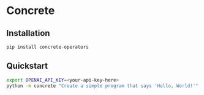 # Concrete

## Installation
```python
pip install concrete-operators
```

## Quickstart
```bash
export OPENAI_API_KEY=<your-api-key-here>
python -m concrete "Create a simple program that says 'Hello, World!'"
```
